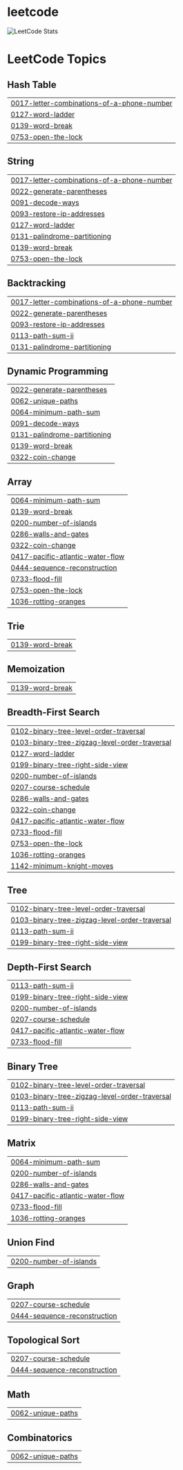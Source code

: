 # leetcode
![LeetCode Stats](https://leetcard.jacoblin.cool/dejoe?theme=dark&font=Padauk&ext=activity)

<!---LeetCode Topics Start-->
# LeetCode Topics
## Hash Table
|  |
| ------- |
| [0017-letter-combinations-of-a-phone-number](https://github.com/dej0e/leetcode/tree/master/0017-letter-combinations-of-a-phone-number) |
| [0127-word-ladder](https://github.com/dej0e/leetcode/tree/master/0127-word-ladder) |
| [0139-word-break](https://github.com/dej0e/leetcode/tree/master/0139-word-break) |
| [0753-open-the-lock](https://github.com/dej0e/leetcode/tree/master/0753-open-the-lock) |
## String
|  |
| ------- |
| [0017-letter-combinations-of-a-phone-number](https://github.com/dej0e/leetcode/tree/master/0017-letter-combinations-of-a-phone-number) |
| [0022-generate-parentheses](https://github.com/dej0e/leetcode/tree/master/0022-generate-parentheses) |
| [0091-decode-ways](https://github.com/dej0e/leetcode/tree/master/0091-decode-ways) |
| [0093-restore-ip-addresses](https://github.com/dej0e/leetcode/tree/master/0093-restore-ip-addresses) |
| [0127-word-ladder](https://github.com/dej0e/leetcode/tree/master/0127-word-ladder) |
| [0131-palindrome-partitioning](https://github.com/dej0e/leetcode/tree/master/0131-palindrome-partitioning) |
| [0139-word-break](https://github.com/dej0e/leetcode/tree/master/0139-word-break) |
| [0753-open-the-lock](https://github.com/dej0e/leetcode/tree/master/0753-open-the-lock) |
## Backtracking
|  |
| ------- |
| [0017-letter-combinations-of-a-phone-number](https://github.com/dej0e/leetcode/tree/master/0017-letter-combinations-of-a-phone-number) |
| [0022-generate-parentheses](https://github.com/dej0e/leetcode/tree/master/0022-generate-parentheses) |
| [0093-restore-ip-addresses](https://github.com/dej0e/leetcode/tree/master/0093-restore-ip-addresses) |
| [0113-path-sum-ii](https://github.com/dej0e/leetcode/tree/master/0113-path-sum-ii) |
| [0131-palindrome-partitioning](https://github.com/dej0e/leetcode/tree/master/0131-palindrome-partitioning) |
## Dynamic Programming
|  |
| ------- |
| [0022-generate-parentheses](https://github.com/dej0e/leetcode/tree/master/0022-generate-parentheses) |
| [0062-unique-paths](https://github.com/dej0e/leetcode/tree/master/0062-unique-paths) |
| [0064-minimum-path-sum](https://github.com/dej0e/leetcode/tree/master/0064-minimum-path-sum) |
| [0091-decode-ways](https://github.com/dej0e/leetcode/tree/master/0091-decode-ways) |
| [0131-palindrome-partitioning](https://github.com/dej0e/leetcode/tree/master/0131-palindrome-partitioning) |
| [0139-word-break](https://github.com/dej0e/leetcode/tree/master/0139-word-break) |
| [0322-coin-change](https://github.com/dej0e/leetcode/tree/master/0322-coin-change) |
## Array
|  |
| ------- |
| [0064-minimum-path-sum](https://github.com/dej0e/leetcode/tree/master/0064-minimum-path-sum) |
| [0139-word-break](https://github.com/dej0e/leetcode/tree/master/0139-word-break) |
| [0200-number-of-islands](https://github.com/dej0e/leetcode/tree/master/0200-number-of-islands) |
| [0286-walls-and-gates](https://github.com/dej0e/leetcode/tree/master/0286-walls-and-gates) |
| [0322-coin-change](https://github.com/dej0e/leetcode/tree/master/0322-coin-change) |
| [0417-pacific-atlantic-water-flow](https://github.com/dej0e/leetcode/tree/master/0417-pacific-atlantic-water-flow) |
| [0444-sequence-reconstruction](https://github.com/dej0e/leetcode/tree/master/0444-sequence-reconstruction) |
| [0733-flood-fill](https://github.com/dej0e/leetcode/tree/master/0733-flood-fill) |
| [0753-open-the-lock](https://github.com/dej0e/leetcode/tree/master/0753-open-the-lock) |
| [1036-rotting-oranges](https://github.com/dej0e/leetcode/tree/master/1036-rotting-oranges) |
## Trie
|  |
| ------- |
| [0139-word-break](https://github.com/dej0e/leetcode/tree/master/0139-word-break) |
## Memoization
|  |
| ------- |
| [0139-word-break](https://github.com/dej0e/leetcode/tree/master/0139-word-break) |
## Breadth-First Search
|  |
| ------- |
| [0102-binary-tree-level-order-traversal](https://github.com/dej0e/leetcode/tree/master/0102-binary-tree-level-order-traversal) |
| [0103-binary-tree-zigzag-level-order-traversal](https://github.com/dej0e/leetcode/tree/master/0103-binary-tree-zigzag-level-order-traversal) |
| [0127-word-ladder](https://github.com/dej0e/leetcode/tree/master/0127-word-ladder) |
| [0199-binary-tree-right-side-view](https://github.com/dej0e/leetcode/tree/master/0199-binary-tree-right-side-view) |
| [0200-number-of-islands](https://github.com/dej0e/leetcode/tree/master/0200-number-of-islands) |
| [0207-course-schedule](https://github.com/dej0e/leetcode/tree/master/0207-course-schedule) |
| [0286-walls-and-gates](https://github.com/dej0e/leetcode/tree/master/0286-walls-and-gates) |
| [0322-coin-change](https://github.com/dej0e/leetcode/tree/master/0322-coin-change) |
| [0417-pacific-atlantic-water-flow](https://github.com/dej0e/leetcode/tree/master/0417-pacific-atlantic-water-flow) |
| [0733-flood-fill](https://github.com/dej0e/leetcode/tree/master/0733-flood-fill) |
| [0753-open-the-lock](https://github.com/dej0e/leetcode/tree/master/0753-open-the-lock) |
| [1036-rotting-oranges](https://github.com/dej0e/leetcode/tree/master/1036-rotting-oranges) |
| [1142-minimum-knight-moves](https://github.com/dej0e/leetcode/tree/master/1142-minimum-knight-moves) |
## Tree
|  |
| ------- |
| [0102-binary-tree-level-order-traversal](https://github.com/dej0e/leetcode/tree/master/0102-binary-tree-level-order-traversal) |
| [0103-binary-tree-zigzag-level-order-traversal](https://github.com/dej0e/leetcode/tree/master/0103-binary-tree-zigzag-level-order-traversal) |
| [0113-path-sum-ii](https://github.com/dej0e/leetcode/tree/master/0113-path-sum-ii) |
| [0199-binary-tree-right-side-view](https://github.com/dej0e/leetcode/tree/master/0199-binary-tree-right-side-view) |
## Depth-First Search
|  |
| ------- |
| [0113-path-sum-ii](https://github.com/dej0e/leetcode/tree/master/0113-path-sum-ii) |
| [0199-binary-tree-right-side-view](https://github.com/dej0e/leetcode/tree/master/0199-binary-tree-right-side-view) |
| [0200-number-of-islands](https://github.com/dej0e/leetcode/tree/master/0200-number-of-islands) |
| [0207-course-schedule](https://github.com/dej0e/leetcode/tree/master/0207-course-schedule) |
| [0417-pacific-atlantic-water-flow](https://github.com/dej0e/leetcode/tree/master/0417-pacific-atlantic-water-flow) |
| [0733-flood-fill](https://github.com/dej0e/leetcode/tree/master/0733-flood-fill) |
## Binary Tree
|  |
| ------- |
| [0102-binary-tree-level-order-traversal](https://github.com/dej0e/leetcode/tree/master/0102-binary-tree-level-order-traversal) |
| [0103-binary-tree-zigzag-level-order-traversal](https://github.com/dej0e/leetcode/tree/master/0103-binary-tree-zigzag-level-order-traversal) |
| [0113-path-sum-ii](https://github.com/dej0e/leetcode/tree/master/0113-path-sum-ii) |
| [0199-binary-tree-right-side-view](https://github.com/dej0e/leetcode/tree/master/0199-binary-tree-right-side-view) |
## Matrix
|  |
| ------- |
| [0064-minimum-path-sum](https://github.com/dej0e/leetcode/tree/master/0064-minimum-path-sum) |
| [0200-number-of-islands](https://github.com/dej0e/leetcode/tree/master/0200-number-of-islands) |
| [0286-walls-and-gates](https://github.com/dej0e/leetcode/tree/master/0286-walls-and-gates) |
| [0417-pacific-atlantic-water-flow](https://github.com/dej0e/leetcode/tree/master/0417-pacific-atlantic-water-flow) |
| [0733-flood-fill](https://github.com/dej0e/leetcode/tree/master/0733-flood-fill) |
| [1036-rotting-oranges](https://github.com/dej0e/leetcode/tree/master/1036-rotting-oranges) |
## Union Find
|  |
| ------- |
| [0200-number-of-islands](https://github.com/dej0e/leetcode/tree/master/0200-number-of-islands) |
## Graph
|  |
| ------- |
| [0207-course-schedule](https://github.com/dej0e/leetcode/tree/master/0207-course-schedule) |
| [0444-sequence-reconstruction](https://github.com/dej0e/leetcode/tree/master/0444-sequence-reconstruction) |
## Topological Sort
|  |
| ------- |
| [0207-course-schedule](https://github.com/dej0e/leetcode/tree/master/0207-course-schedule) |
| [0444-sequence-reconstruction](https://github.com/dej0e/leetcode/tree/master/0444-sequence-reconstruction) |
## Math
|  |
| ------- |
| [0062-unique-paths](https://github.com/dej0e/leetcode/tree/master/0062-unique-paths) |
## Combinatorics
|  |
| ------- |
| [0062-unique-paths](https://github.com/dej0e/leetcode/tree/master/0062-unique-paths) |
<!---LeetCode Topics End-->